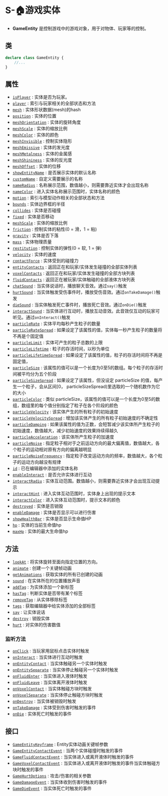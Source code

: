 # S-🏠游戏实体

- **GameEntity** 是控制游戏中的游戏对象，用于对物体、玩家等的控制。

## 类

```typescript
declare class GameEntity {
    //...
}
```

## 属性
- [`isPlayer`](./isPlayer#isPlayer) : 实体是否为玩家。
- [`player`](./isPlayer#player) : 索引与玩家相关的全部状态和方法
- [`mesh`](./appearance#mesh) : 实体形状数据(mesh)的hash
- [`position`](./appearance#position) : 实体的位置
- [`meshOrientation`](./appearance#meshOrientation) : 实体的旋转角度
- [`meshScale`](./appearance#meshScale) : 实体的缩放比例
- [`meshColor`](./appearance#meshColor) : 实体的颜色
- [`meshInvisible`](./appearance#meshInvisible) : 控制实体隐形
- [`meshEmissive`](./appearance#meshEmissive) : 实体的发光度
- [`meshMetalness`](./appearance#meshMetalness) : 实体的金属感
- [`meshShininess`](./appearance#meshShininess) : 实体的反光度
- [`meshOffset`](./appearance#meshOffset) : 实体的位移
- [`showEntityName`](./appearance#showEntityName) : 是否展示实体的默认名称
- [`customName`](./appearance#customName) : 自定义需要展示的名称
- [`nameRadius`](./appearance#nameRadius) : 名称展示范围，数值越小，则需要靠近实体才会出现名称
- [`nameColor`](./appearance#nameColor) : 进入实体名称展示范围时，实体名称的颜色
- [`motion`](./animate#motion) : 索引与模型动作相关的全部状态和方法
- [`bounds`](./physics#bounds) : 实体边界框的半径
- [`collides`](./physics#collides) : 实体是否碰撞
- [`fixed`](./physics#fixed) : 实体是否移动
- [`meshScale`](./physics#meshScale) : 实体的缩放比例
- [`friction`](./physics#friction) : 控制实体的粘性(0 = 滑，1 = 粘)
- [`gravity`](./physics#gravity) : 实体是否下落
- [`mass`](./physics#mass) : 实体物理质量
- [`restitution`](./physics#restitution) : 控制实体的弹性(0 = 软, 1 = 弹)
- [`velocity`](./physics#velocity) : 实体的速度
- [`contactForce`](./physics#contactForce) : 实体受到的碰撞力
- [`entityContacts`](./physics#entityContacts) : 返回正在和玩家/实体发生碰撞的全部实体列表
- [`voxelContacts`](./physics#voxelContacts) : 返回正在和玩家/实体发生碰撞的全部方块列表
- [`fluidContacts`](./physics#fluidContacts) : 返回正在被玩家/实体触碰的全部液体方块列表
- [`chatSound`](./music#chatSound) : 当实体说话时，播放聊天音效。通过`say()`触发
- [`hurtSound`](./music#hurtSound) : 当实体触发受伤事件时，播放受伤音效。通过`onTakeDamage()`触发
- [`dieSound`](./music#dieSound) : 当实体触发死亡事件时，播放死亡音效。通过`onDie()`触发
- [`interactSound`](./music#interactSound) : 当实体进行互动时，播放互动音效。此音效仅互动的玩家可听见。通过`onInteract()`触发
- [`particleRate`](./particle#particleRate) : 实体平均每秒产生粒子的数量
- [`particleRateSpread`](./particle#particleRateSpread) : 如果设定了该属性的值，实体每一秒产生粒子的数量将不再是个固定值
- [`particleLimit`](./particle#particleLimit) : 实体可产生的粒子总数的上限
- [`particleLifetime`](./particle#particleLifetime) : 粒子的存活时间，以秒为单位
- [`particleLifetimeSpread`](./particle#particleLifetimeSpread) : 如果设定了该属性的值，粒子的存活时间将不再是固定值，
- [`particleSize`](./particle#particleSize) : 该属性的值可以是一个长度为0至5的数组。每个粒子的存活时间被平均分为五个阶段
- [`particleSizeSpread`](./particle#particleSizeSpread) : 如果设定了该属性，但没设定 particleSize 的值，每产生一个粒子，会从区间[0， particleSizeSpread)里选取的一个随机数作为它的大小
- [`particleColor`](./particle#particleColor) : 类似 particleSize，该属性的值可以是一个长度为0至5的数组，数组里的每个值分别指定了粒子在各个阶段的颜色
- [`particleVelocity`](./particle#particleVelocity) : 该实体产生的所有粒子的初始速度
- [`particleVelocitySpread`](./particle#particleVelocitySpread) : 增加该实体产生的所有粒子初始速度的不确定性
- [`particleDamping`](./particle#particleDamping) : 如果该属性的值为正数，会短暂减少该实体所产生粒子的初始速度，数值越大，减少初始速度的效果持续得越久
- [`particleAcceleration`](./particle#particleAcceleration) : 该实体所产生粒子的加速度
- [`particleNoise`](./particle#particleNoise) : 指定粒子相对于之前运动方向的最大偏离值，数值越大，各个粒子的运动相对原有方向的偏离越明显
- [`particleNoiseFrequency`](./particle#particleNoiseFrequency) : 指定粒子改变运动方向的频率，数值越大，各个粒子的运动方向越没有规律
- [`id`](./label#id) : 已在编辑器中添加的实体名称
- [`enableInteract`](./input#enableInteract) : 是否允许实体进行互动
- [`interactRadiu`](./input#interactRadiu) : 实体互动范围。数值越小，则需要靠近实体才会出现互动提示
- [`interactHint`](./input#interactHint) : 进入实体互动范围时，实体身上出现的提示文本
- [`interactColor`](./input#interactColor) : 进入实体互动范围时，提示文本的颜色
- [`destroyed`](./fight#destroyed) : 实体是否销毁
- [`enableDamage`](./fight#enableDamage) : 实体是否显示可以进行伤害
- [`showHealthBar`](./fight#showHealthBar) : 实体是否显示生命值HP
- [`hp`](./fight#hp) : 实体的当前生命值hp
- [`maxHp`](./fight#maxHp) : 实体的最大生命值hp

## 方法
- [`lookAt`](./appearance#lookAt) : 将实体旋转至面向指定位置的方向。
- [`animate`](./animate#animate) : 创建一个关键帧动画
- [`getAnimations`](./animate#getAnimations) : 获取实体的所有已创建的动画
- [`sound`](./music#sound) : 在实体所在的位置播放声音
- [`addTag`](./label#addTag) : 为实体添加一个新标签
- [`hasTag`](./label#hasTag) : 判断实体是否带有某个标签
- [`removeTag`](./label#removeTag) : 从实体移除标签
- [`tags`](./label#tags) : 获取编辑器中给实体添加的全部标签
- [`say`](./input#say) : 让实体说话
- [`destroy`](./fight#destroy) : 销毁实体
- [`hurt`](./fight#hurt) : 对实体的伤害数值


### 监听方法
- [`onClick`](./input#onClick) : 当玩家用鼠标点击实体时触发
- [`onInteract`](./input#onInteract) : 当实体进行互动时触发
- [`onEntityContact`](./input#onEntityContact) : 当实体触碰另一个实体时触发
- [`onEntitySeparate`](./input#onEntitySeparate) : 当实体停止触碰另一个实体时触发
- [`onFluidEnter`](./input#onFluidEnter) : 当实体进入液体时触发
- [`onFluidLeave`](./input#onFluidLeave) : 当实体离开液体时触发
- [`onVoxelContact`](./input#onVoxelContact) : 当实体触碰方块时触发
- [`onVoxelSeparate`](./input#onVoxelSeparate) : 当实体停止触碰方块时触发
- [`onDestroy`](./fight#onDestroy) : 当实体被销毁时触发
- [`onTakeDamage`](./fight#onTakeDamage) : 实体受到伤害时触发的事件
- [`onDie`](./fight#onDie) : 实体死亡时触发的事件

## 接口
- [`GameEntityKeyframe`](./animate#GameEntityKeyframe) : Entity实体动画关键帧参数
- [`GameEntityContactEvent`](./input#GameEntityContactEvent) : 当两个实体碰撞时触发的事件
- [`GameFluidContactEvent`](./input#GameFluidContactEvent) : 当实体进入或离开液体时触发的事件
- [`GameVoxelContactEvent`](./input#GameVoxelContactEvent) : 当实体进入或离开液体时触发的事件当实体触碰方块时触发的事件
- [`GameHurtOptions`](./fight#GameHurtOptions) : 攻击/伤害的相关参数
- [`GameDamageEvent`](./fight#GameDamageEvent) : 当实体收到伤害时触发的事件
- [`GameDieEvent`](./fight#GameDieEvent) : 当实体死亡时触发的事件